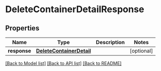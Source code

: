 # DeleteContainerDetailResponse

## Properties
Name | Type | Description | Notes
------------ | ------------- | ------------- | -------------
**response** | [**DeleteContainerDetail**](DeleteContainerDetail.md) |  | [optional] 

[[Back to Model list]](../README.md#documentation-for-models) [[Back to API list]](../README.md#documentation-for-api-endpoints) [[Back to README]](../README.md)


